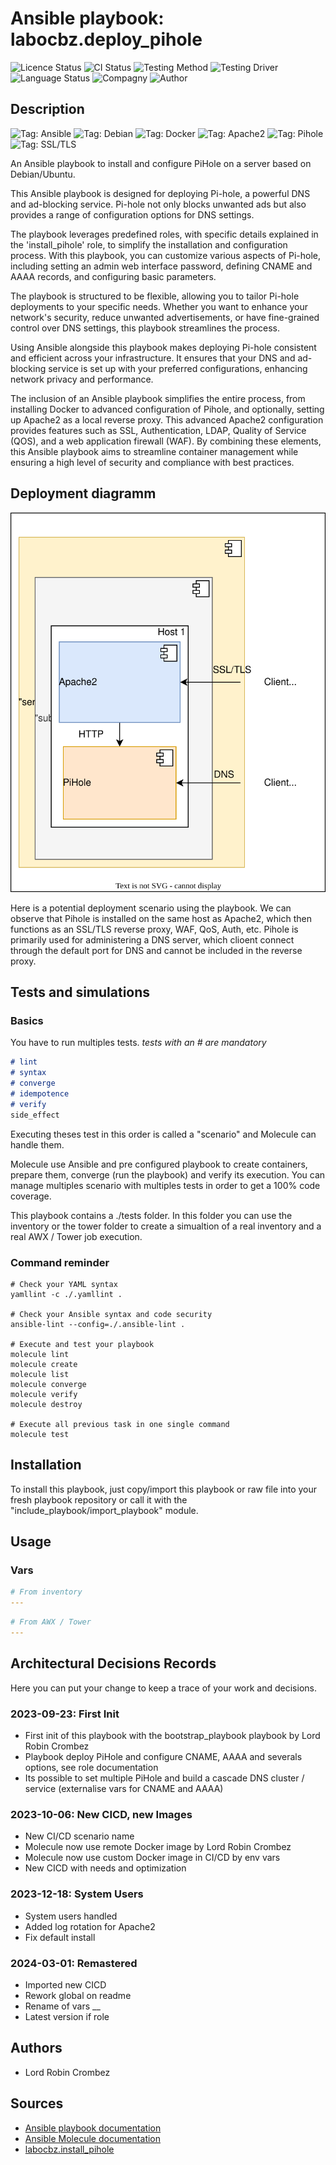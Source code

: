 # Ansible playbook: labocbz.deploy_pihole

![Licence Status](https://img.shields.io/badge/licence-MIT-brightgreen)
![CI Status](https://img.shields.io/badge/CI-success-brightgreen)
![Testing Method](https://img.shields.io/badge/Testing%20Method-Ansible%20Molecule-blueviolet)
![Testing Driver](https://img.shields.io/badge/Testing%20Driver-docker-blueviolet)
![Language Status](https://img.shields.io/badge/language-Ansible-red)
![Compagny](https://img.shields.io/badge/Compagny-Labo--CBZ-blue)
![Author](https://img.shields.io/badge/Author-Lord%20Robin%20Crombez-blue)

## Description

![Tag: Ansible](https://img.shields.io/badge/Tech-Ansible-orange)
![Tag: Debian](https://img.shields.io/badge/Tech-Debian-orange)
![Tag: Docker](https://img.shields.io/badge/Tech-Docker-orange)
![Tag: Apache2](https://img.shields.io/badge/Tech-Apache2-orange)
![Tag: Pihole](https://img.shields.io/badge/Tech-Pihole-orange)
![Tag: SSL/TLS](https://img.shields.io/badge/Tech-SSL%2FTLS-orange)

An Ansible playbook to install and configure PiHole on a server based on Debian/Ubuntu.

This Ansible playbook is designed for deploying Pi-hole, a powerful DNS and ad-blocking service. Pi-hole not only blocks unwanted ads but also provides a range of configuration options for DNS settings.

The playbook leverages predefined roles, with specific details explained in the 'install_pihole' role, to simplify the installation and configuration process. With this playbook, you can customize various aspects of Pi-hole, including setting an admin web interface password, defining CNAME and AAAA records, and configuring basic parameters.

The playbook is structured to be flexible, allowing you to tailor Pi-hole deployments to your specific needs. Whether you want to enhance your network's security, reduce unwanted advertisements, or have fine-grained control over DNS settings, this playbook streamlines the process.

Using Ansible alongside this playbook makes deploying Pi-hole consistent and efficient across your infrastructure. It ensures that your DNS and ad-blocking service is set up with your preferred configurations, enhancing network privacy and performance.

The inclusion of an Ansible playbook simplifies the entire process, from installing Docker to advanced configuration of Pihole, and optionally, setting up Apache2 as a local reverse proxy. This advanced Apache2 configuration provides features such as SSL, Authentication, LDAP, Quality of Service (QOS), and a web application firewall (WAF). By combining these elements, this Ansible playbook aims to streamline container management while ensuring a high level of security and compliance with best practices.

## Deployment diagramm

![](./assets/Ansible-Playbook-Labocbz-Deploy-Pihole.drawio.svg)

Here is a potential deployment scenario using the playbook. We can observe that Pihole is installed on the same host as Apache2, which then functions as an SSL/TLS reverse proxy, WAF, QoS, Auth, etc. Pihole is primarily used for administering a DNS server, which clioent connect through the default port for DNS and cannot be included in the reverse proxy.

## Tests and simulations

### Basics

You have to run multiples tests. *tests with an # are mandatory*

```MARKDOWN
# lint
# syntax
# converge
# idempotence
# verify
side_effect
```

Executing theses test in this order is called a "scenario" and Molecule can handle them.

Molecule use Ansible and pre configured playbook to create containers, prepare them, converge (run the playbook) and verify its execution.
You can manage multiples scenario with multiples tests in order to get a 100% code coverage.

This playbook contains a ./tests folder. In this folder you can use the inventory or the tower folder to create a simualtion of a real inventory and a real AWX / Tower job execution.

### Command reminder

```SHELL
# Check your YAML syntax
yamllint -c ./.yamllint .

# Check your Ansible syntax and code security
ansible-lint --config=./.ansible-lint .

# Execute and test your playbook
molecule lint
molecule create
molecule list
molecule converge
molecule verify
molecule destroy

# Execute all previous task in one single command
molecule test
```

## Installation

To install this playbook, just copy/import this playbook or raw file into your fresh playbook repository or call it with the "include_playbook/import_playbook" module.

## Usage

### Vars

```YAML
# From inventory
---

```

```YAML
# From AWX / Tower
---

```

## Architectural Decisions Records

Here you can put your change to keep a trace of your work and decisions.

### 2023-09-23: First Init

* First init of this playbook with the bootstrap_playbook playbook by Lord Robin Crombez
* Playbook deploy PiHole and configure CNAME, AAAA and severals options, see role documentation
* Its possible to set multiple PiHole and build a cascade DNS cluster / service (externalise vars for CNAME and AAAA)

### 2023-10-06: New CICD, new Images

* New CI/CD scenario name
* Molecule now use remote Docker image by Lord Robin Crombez
* Molecule now use custom Docker image in CI/CD by env vars
* New CICD with needs and optimization

### 2023-12-18: System Users

* System users handled
* Added log rotation for Apache2
* Fix default install

### 2024-03-01: Remastered

* Imported new CICD
* Rework global on readme
* Rename of vars __
* Latest version if role

## Authors

* Lord Robin Crombez

## Sources

* [Ansible playbook documentation](https://docs.ansible.com/ansible/latest/playbook_guide/playbooks_reuse_playbooks.html)
* [Ansible Molecule documentation](https://molecule.readthedocs.io/)
* [labocbz.install_pihole](https://github.com/CBZ-D-velop/Ansible-Role-Labocbz-Install-PiHole.git)
